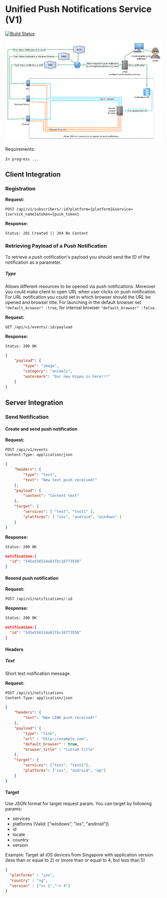 # Unified Push Notifications Service (V1)

[![Build Status](https://travis-ci.org/bagabont/unified-push-notifications-service.svg?branch=dev)](https://travis-ci.org/bagabont/unified-push-notifications-service)

![Alt Architecture](/Docs/platform-architecture.png)

Requirements:

`In progress ...`

## Client Integration

### Registration

**Request:**
```httph
POST /api/v1/subscribers/:id?platform={platform}&service={service_name}&token={push_token}
```

**Response:**
```httph
Status: 201 Created || 204 No Content
```

### Retrieving Payload of a Push Notification

To retrieve a push notification's payload you should send the ID of the notification as a parameter.

##### Type
Allows different resources to be opened via push notifications. Moreover you could make client to open URL when user clicks on push notification. For URL notification you could set in which browser should the URL be opened and browser title. For launching in the default browser set `"default_browser" :true`, for internal browser `"default_browser" :false`.  

**Request:**
```httph
GET /api/v1/events/:id/payload
```

**Response:**
```httph
Status: 200 OK
```
```json
{
    "payload": {
		"type": "image",
        "category": "animals",
        "watermark": "Our new Hippo is here!!!"
    }
}
```

## Server Integration
### Send Notification

#### Create and send push notification
**Request:**
```httph
POST /api/v1/events
Content-Type: application/json
```
```json
{
    "headers": {
        "type": "text",
        "text": "New text push received!"        
    },
    "payload": {
		"content": "Content text"
    },
    "target": {
        "services": [ "test", "test1" ],
        "platforms": [ "ios", "android", "windows" ]
    }
}
```

**Response:**
```httph
Status: 200 OK
```
```json
notification:{
  "id": "545e556514a01fbc16773558"
}
```

#### Resend push notification
**Request:**
```httph
POST /api/v1/notifications/:id
```

**Response:**
```httph
Status: 200 OK
```
```json
notification:{
  "id": "545e556514a01fbc16773558"
}
```

#### Headers

##### Text 
Short text notification message.

**Request:**
```httph
POST /api/v1/notifications
Content-Type: application/json
```
```json
{
    "headers": {
        "text": "New LINK push received!"        
    },
    "payload": {
		"type": "link",
    	"url" : "http://example.com",
    	"default_browser" : true,
    	"browser_title" : "Custom title"
    },
    "target": {
    	"services": ["test", "test1"],
    	"platforms": ["ios", "android", "wp"]
    }
}
```

#### Target
Use JSON format for target request param. You can target by following params:

- services
- platforms (Valid: ["windows", "ios", "android"])
- id
- locale
- country
- version

Example:
Target all iOS devices from Singapore with application version (less than or equal to 2) or (more than or equal to 4, but less than 5)

```json
{
  "platforms" : "ios",
  "country" : "sg",
  "version" : ["<= 2","~> 4"]
}
```
